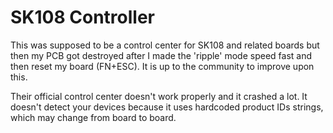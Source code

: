 # SK108 Controller

This was supposed to be a control center for SK108 and related boards but then my PCB got destroyed after I made the 'ripple' mode speed fast and then reset my board (FN+ESC). It is up to the community to improve upon this.

Their official control center doesn't work properly and it crashed a lot. It doesn't detect your devices because it uses hardcoded product IDs strings, which may change from board to board. 